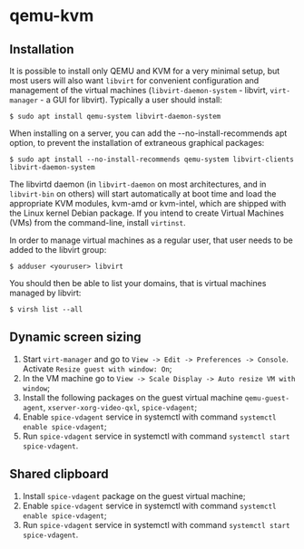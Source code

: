 # qemu-kvm

## Installation

It is possible to install only QEMU and KVM for a very minimal setup, but most users will also want `libvirt` for convenient configuration and management of the virtual machines (`libvirt-daemon-system` - libvirt, `virt-manager` - a GUI for libvirt). Typically a user should install: 
```shell
$ sudo apt install qemu-system libvirt-daemon-system
```
When installing on a server, you can add the --no-install-recommends apt option, to prevent the installation of extraneous graphical packages:
```shell
$ sudo apt install --no-install-recommends qemu-system libvirt-clients libvirt-daemon-system
```
The libvirtd daemon (in `libvirt-daemon` on most architectures, and in `libvirt-bin` on others) will start automatically at boot time and load the appropriate KVM modules, kvm-amd or kvm-intel, which are shipped with the Linux kernel Debian package. If you intend to create Virtual Machines (VMs) from the command-line, install `virtinst`.

In order to manage virtual machines as a regular user, that user needs to be added to the libvirt group: 
```shell
$ adduser <youruser> libvirt
```
You should then be able to list your domains, that is virtual machines managed by libvirt:
```shell
$ virsh list --all
```

## Dynamic screen sizing

1. Start `virt-manager` and go to `View -> Edit -> Preferences -> Console`. Activate `Resize guest with window: On`;
2. In the VM machine go to `View -> Scale Display -> Auto resize VM with window`;
3. Install the following packages on the guest virtual machine `qemu-guest-agent`, `xserver-xorg-video-qxl`, `spice-vdagent`;
4. Enable `spice-vdagent` service in systemctl with command `systemctl enable spice-vdagent`;
5. Run `spice-vdagent` service in systemctl with command `systemctl start spice-vdagent`.

## Shared clipboard

1. Install `spice-vdagent` package on the guest virtual machine;
4. Enable `spice-vdagent` service in systemctl with command `systemctl enable spice-vdagent`;
5. Run `spice-vdagent` service in systemctl with command `systemctl start spice-vdagent`.


